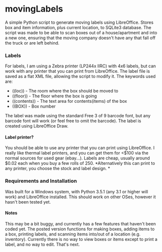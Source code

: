 # movingLabels
A simple Python script to generate moving labels using LibreOffice. Stores box and item information, plus current location, to SQLite3 database. The script was made to be able to scan boxes out of a house/apartment and into a new one, ensuring that the moving company doesn't have any that fall off the truck or are left behind. 

### Labels
For labels, I am using a Zebra printer (LP244x IIRC) with 4x6 labels, but can work with any printer that you can print from LibreOffice. The label file is saved as a flat XML file, allowing the script to modify it. The keywords used are:
- ((loc)) - The room where the box should be moved to
- ((floor)) - The floor where the box is going
- ((contents)) - The text area for contents(items) of the box
- ((BOX)) - Box number
 
The label was made using the standard Free 3 of 9 barcode font, but any barcode font will work (or feel free to omit the barcode). The label is created using LibreOffice Draw. 

#### Label printer?
You should be able to use any printer that you can print using LibreOffice. I really like thermal label printers, and you can get them for <$100 via the normal sources for used gear (ebay...). Labels are cheap, usually around $0.02 each when you buy a few rolls of 250. *Alternatively this can print to any printer, you choose the stock and label design. *

### Requirements and Installation
Was built for a Windows system, with Python 3.5.1 (any 3.1 or higher will work) and LibreOffice installed. This should work on other OSes, however it hasn't been tested yet. 

#### Notes
This may be a bit buggy, and currently has a few features that haven't been coded yet. The posted version functions for making boxes, adding items to a box, printing labels, and scanning items into/out of a location (e.g. inventory). Currently there is no way to view boxes or items except to print a label, and no way to edit. That's next. 
